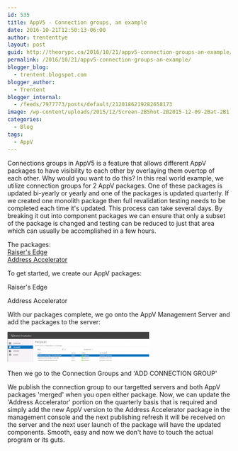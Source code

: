 ```yaml
---
id: 535
title: AppV5 - Connection groups, an example
date: 2016-10-21T12:50:13-06:00
author: trententtye
layout: post
guid: http://theorypc.ca/2016/10/21/appv5-connection-groups-an-example/
permalink: /2016/10/21/appv5-connection-groups-an-example/
blogger_blog:
  - trentent.blogspot.com
blogger_author:
  - Trentent
blogger_internal:
  - /feeds/7977773/posts/default/2120186219282658173
image: /wp-content/uploads/2015/12/Screen-2BShot-2B2015-12-09-2Bat-2B1.47.50-2BPM-1.png
categories:
  - Blog
tags:
  - AppV
---
```

Connections groups in AppV5 is a feature that allows different AppV packages to have visibility to each other by overlaying them overtop of each other.  Why would you want to do this?  In this real world example, we utilize connection groups for 2 AppV packages.  One of these packages is updated bi-yearly or yearly and one of the packages is updated quarterly.  If we created one monolith package then full revalidation testing needs to be completed each time it's updated.  This process can take several days.  By breaking it out into component packages we can ensure that only a subset of the package is changed and testing can be reduced to just that area which can usually be accomplished in a few hours.

The packages:  
[Raiser's Edge](https://www.blackbaud.com/fundraising-and-relationship-management/raisers-edge)  
[Address Accelerator](https://www.blackbaud.co.uk/notforprofit/direct-marketing/products/address-accelerator)

<div style="clear: both; text-align: center;">
</div>

To get started, we create our AppV packages:

Raiser's Edge

<div style="clear: both; text-align: center;">
</div>

Address Accelerator

<div style="clear: both; text-align: center;">
</div>

With our packages complete, we go onto the AppV Management Server and add the packages to the server:

[<img src="/wp-content/uploads/2015/12/Screen-2BShot-2B2015-12-09-2Bat-2B1.47.50-2BPM-1-300x64.png" width="320" height="68" border="0" />](/wp-content/uploads/2015/12/Screen-2BShot-2B2015-12-09-2Bat-2B1.47.50-2BPM-1.png)

Then we go to the Connection Groups and 'ADD CONNECTION GROUP'

<div style="clear: both; text-align: center;">
</div>

We publish the connection group to our targetted servers and both AppV packages 'merged' when you open either package.  Now, we can update the 'Address Accelerator' portion on the quarterly basis that is required and simply add the new AppV version to the Address Accelerator package in the management console and the next publishing refresh it will be received on the server and the next user launch of the package will have the updated components.  Smooth, easy and now we don't have to touch the actual program or its guts.

<!-- AddThis Advanced Settings generic via filter on the_content -->

<!-- AddThis Share Buttons generic via filter on the_content -->